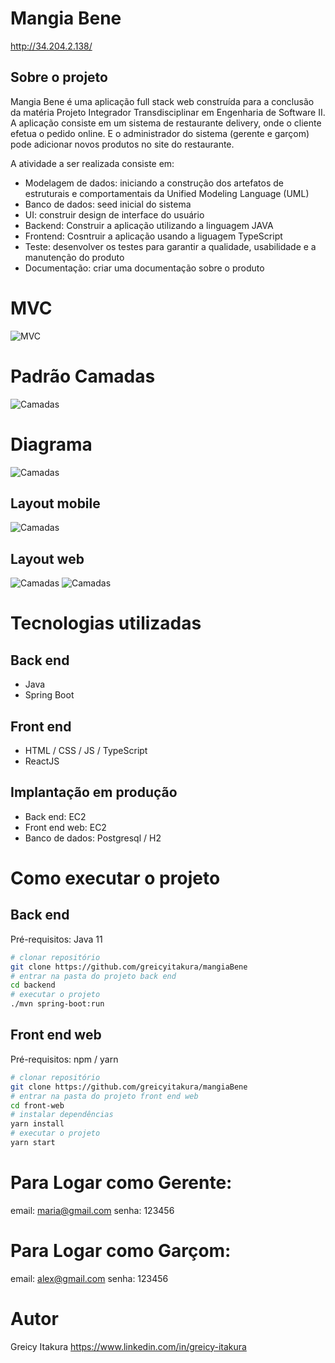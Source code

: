 # Mangia Bene

http://34.204.2.138/

## Sobre o projeto
Mangia Bene é uma aplicação full stack web construída para a conclusão da matéria Projeto Integrador Transdisciplinar em Engenharia de Software II.
A aplicação consiste em um sistema de restaurante delivery, onde o cliente efetua o pedido online.
E o administrador do sistema (gerente e garçom) pode adicionar novos produtos no site do restaurante.

A atividade a ser realizada consiste em:
- Modelagem de dados: iniciando a construção dos artefatos de estruturais e comportamentais da Unified Modeling Language (UML)
- Banco de dados: seed inicial do sistema
- UI: construir design de interface do usuário
- Backend: Construir a aplicação utilizando a linguagem JAVA
- Frontend: Cosntruir a aplicação usando a liguagem TypeScript
- Teste: desenvolver os testes para garantir a qualidade, usabilidade e a manutenção do produto
- Documentação: criar uma documentação sobre o produto

# MVC 

![MVC](https://github.com/greicyitakura/mangiaBene/blob/main/pitII/imagens/mvc.png) 

# Padrão Camadas 

![Camadas](https://github.com/greicyitakura/mangiaBene/blob/main/pitII/imagens/padraoCamadas.png) 

# Diagrama

![Camadas](https://github.com/greicyitakura/mangiaBene/blob/main/pitII/imagens/diagrama.png) 

## Layout mobile

![Camadas](https://github.com/greicyitakura/mangiaBene/blob/main/mobile.png)

## Layout web

![Camadas](https://github.com/greicyitakura/mangiaBene/blob/main/layout1.png)
![Camadas](https://github.com/greicyitakura/mangiaBene/blob/main/layout2.png)

# Tecnologias utilizadas

## Back end
- Java
- Spring Boot

## Front end
- HTML / CSS / JS / TypeScript
- ReactJS

## Implantação em produção
- Back end: EC2
- Front end web: EC2
- Banco de dados: Postgresql / H2

# Como executar o projeto
## Back end
Pré-requisitos: Java 11
```bash
# clonar repositório
git clone https://github.com/greicyitakura/mangiaBene
# entrar na pasta do projeto back end
cd backend
# executar o projeto
./mvn spring-boot:run
```
## Front end web
Pré-requisitos: npm / yarn
```bash
# clonar repositório
git clone https://github.com/greicyitakura/mangiaBene
# entrar na pasta do projeto front end web
cd front-web
# instalar dependências
yarn install
# executar o projeto
yarn start
```
# Para Logar como Gerente:
email: maria@gmail.com
senha: 123456

# Para Logar como Garçom:
email: alex@gmail.com
senha: 123456

# Autor
Greicy Itakura
https://www.linkedin.com/in/greicy-itakura
